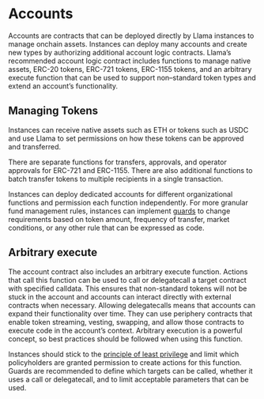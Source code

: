 # Accounts

Accounts are contracts that can be deployed directly by Llama instances to manage onchain assets. Instances can deploy many accounts and create new types by authorizing additional account logic contracts. Llama’s recommended account logic contract includes functions to manage native assets, ERC-20 tokens, ERC-721 tokens, ERC-1155 tokens, and an arbitrary execute function that can be used to support non–standard token types and extend an account’s functionality.

## Managing Tokens

Instances can receive native assets such as ETH or tokens such as USDC and use Llama to set permissions on how these tokens can be approved and transferred.

There are separate functions for transfers, approvals, and operator approvals for ERC-721 and ERC-1155. There are also additional functions to batch transfer tokens to multiple recipients in a single transaction.

Instances can deploy dedicated accounts for different organizational functions and permission each function independently. For more granular fund management rules, instances can implement [guards](https://github.com/llamaxyz/llama/blob/main/docs/actions.md#guards) to change requirements based on token amount, frequency of transfer, market conditions, or any other rule that can be expressed as code.

## Arbitrary execute

The account contract also includes an arbitrary execute function. Actions that call this function can be used to call or delegatecall a target contract with specified calldata. This ensures that non-standard tokens will not be stuck in the account and accounts can interact directly with external contracts when necessary. Allowing delegatecalls means that accounts can expand their functionality over time. They can use periphery contracts that enable token streaming, vesting, swapping, and allow those contracts to execute code in the account’s context. Arbitrary execution is a powerful concept, so best practices should be followed when using this function.

Instances should stick to the [principle of least privilege](https://en.wikipedia.org/wiki/Principle_of_least_privilege) and limit which policyholders are granted permission to create actions for this function. Guards are recommended to define which targets can be called, whether it uses a call or delegatecall, and to limit acceptable parameters that can be used.